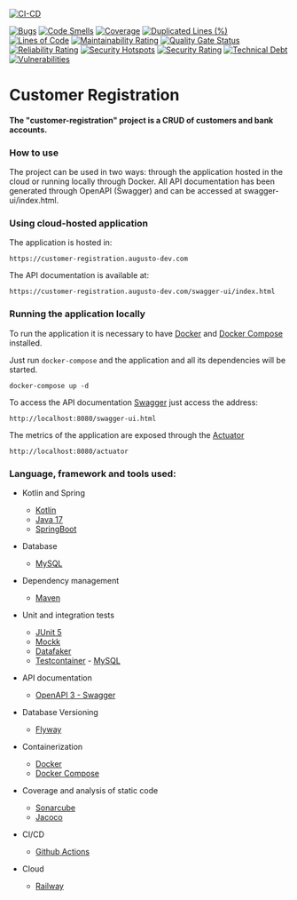 [![CI-CD](https://github.com/augustomarques/customer-registration/actions/workflows/cicd.yml/badge.svg)](https://github.com/augustomarques/customer-registration/actions/workflows/cicd.yml)

[![Bugs](https://sonarqube.augusto-dev.com/api/project_badges/measure?project=augustomarques_customer-registration_AYlvpLQWMuLZSEg205yu&metric=bugs&token=sqb_d627f6302542b0308ffbc513f86b12002b2d4f49)](https://sonarqube.augusto-dev.com/dashboard?id=augustomarques_customer-registration_AYlvpLQWMuLZSEg205yu)
[![Code Smells](https://sonarqube.augusto-dev.com/api/project_badges/measure?project=augustomarques_customer-registration_AYlvpLQWMuLZSEg205yu&metric=code_smells&token=sqb_d627f6302542b0308ffbc513f86b12002b2d4f49)](https://sonarqube.augusto-dev.com/dashboard?id=augustomarques_customer-registration_AYlvpLQWMuLZSEg205yu)
[![Coverage](https://sonarqube.augusto-dev.com/api/project_badges/measure?project=augustomarques_customer-registration_AYlvpLQWMuLZSEg205yu&metric=coverage&token=sqb_d627f6302542b0308ffbc513f86b12002b2d4f49)](https://sonarqube.augusto-dev.com/dashboard?id=augustomarques_customer-registration_AYlvpLQWMuLZSEg205yu)
[![Duplicated Lines (%)](https://sonarqube.augusto-dev.com/api/project_badges/measure?project=augustomarques_customer-registration_AYlvpLQWMuLZSEg205yu&metric=duplicated_lines_density&token=sqb_d627f6302542b0308ffbc513f86b12002b2d4f49)](https://sonarqube.augusto-dev.com/dashboard?id=augustomarques_customer-registration_AYlvpLQWMuLZSEg205yu)
[![Lines of Code](https://sonarqube.augusto-dev.com/api/project_badges/measure?project=augustomarques_customer-registration_AYlvpLQWMuLZSEg205yu&metric=ncloc&token=sqb_d627f6302542b0308ffbc513f86b12002b2d4f49)](https://sonarqube.augusto-dev.com/dashboard?id=augustomarques_customer-registration_AYlvpLQWMuLZSEg205yu)
[![Maintainability Rating](https://sonarqube.augusto-dev.com/api/project_badges/measure?project=augustomarques_customer-registration_AYlvpLQWMuLZSEg205yu&metric=sqale_rating&token=sqb_d627f6302542b0308ffbc513f86b12002b2d4f49)](https://sonarqube.augusto-dev.com/dashboard?id=augustomarques_customer-registration_AYlvpLQWMuLZSEg205yu)
[![Quality Gate Status](https://sonarqube.augusto-dev.com/api/project_badges/measure?project=augustomarques_customer-registration_AYlvpLQWMuLZSEg205yu&metric=alert_status&token=sqb_d627f6302542b0308ffbc513f86b12002b2d4f49)](https://sonarqube.augusto-dev.com/dashboard?id=augustomarques_customer-registration_AYlvpLQWMuLZSEg205yu)
[![Reliability Rating](https://sonarqube.augusto-dev.com/api/project_badges/measure?project=augustomarques_customer-registration_AYlvpLQWMuLZSEg205yu&metric=reliability_rating&token=sqb_d627f6302542b0308ffbc513f86b12002b2d4f49)](https://sonarqube.augusto-dev.com/dashboard?id=augustomarques_customer-registration_AYlvpLQWMuLZSEg205yu)
[![Security Hotspots](https://sonarqube.augusto-dev.com/api/project_badges/measure?project=augustomarques_customer-registration_AYlvpLQWMuLZSEg205yu&metric=security_hotspots&token=sqb_d627f6302542b0308ffbc513f86b12002b2d4f49)](https://sonarqube.augusto-dev.com/dashboard?id=augustomarques_customer-registration_AYlvpLQWMuLZSEg205yu)
[![Security Rating](https://sonarqube.augusto-dev.com/api/project_badges/measure?project=augustomarques_customer-registration_AYlvpLQWMuLZSEg205yu&metric=security_rating&token=sqb_d627f6302542b0308ffbc513f86b12002b2d4f49)](https://sonarqube.augusto-dev.com/dashboard?id=augustomarques_customer-registration_AYlvpLQWMuLZSEg205yu)
[![Technical Debt](https://sonarqube.augusto-dev.com/api/project_badges/measure?project=augustomarques_customer-registration_AYlvpLQWMuLZSEg205yu&metric=sqale_index&token=sqb_d627f6302542b0308ffbc513f86b12002b2d4f49)](https://sonarqube.augusto-dev.com/dashboard?id=augustomarques_customer-registration_AYlvpLQWMuLZSEg205yu)
[![Vulnerabilities](https://sonarqube.augusto-dev.com/api/project_badges/measure?project=augustomarques_customer-registration_AYlvpLQWMuLZSEg205yu&metric=vulnerabilities&token=sqb_d627f6302542b0308ffbc513f86b12002b2d4f49)](https://sonarqube.augusto-dev.com/dashboard?id=augustomarques_customer-registration_AYlvpLQWMuLZSEg205yu)

# Customer Registration

#### The "customer-registration" project is a CRUD of customers and bank accounts.

### How to use

The project can be used in two ways: through the application hosted in the cloud or running locally through Docker.
All API documentation has been generated through OpenAPI (Swagger) and can be accessed at swagger-ui/index.html.

### Using cloud-hosted application

The application is hosted in:

```
https://customer-registration.augusto-dev.com
```

The API documentation is available at:

```
https://customer-registration.augusto-dev.com/swagger-ui/index.html
```

### Running the application locally

To run the application it is necessary to have [Docker](https://docs.docker.com/desktop/install/linux-install/)
and [Docker Compose](https://docs.docker.com/compose/install/) installed.

Just run `docker-compose` and the application and all its dependencies will be started.

```
docker-compose up -d
```

To access the API documentation [Swagger](http://localhost:8080/swagger-ui.html) just access the address:

```
http://localhost:8080/swagger-ui.html
```

The metrics of the application are exposed through the [Actuator](http://localhost:8080/actuator)

```
http://localhost:8080/actuator
```

### Language, framework and tools used:

- Kotlin and Spring
    - [Kotlin](https://kotlinlang.org/)
    - [Java 17](https://www.oracle.com/java/technologies/javase/jdk17-archive-downloads.html)
    - [SpringBoot](https://spring.io/projects/spring-boot)

- Database
    - [MySQL](https://www.mysql.com/)

- Dependency management
    - [Maven](https://maven.apache.org/)

- Unit and integration tests
    - [JUnit 5](https://junit.org/junit5/docs/current/user-guide/)
    - [Mockk](https://mockk.io/)
    - [Datafaker](https://www.datafaker.net/documentation/getting-started/)
    - [Testcontainer](https://www.testcontainers.org/) - [MySQL](https://www.testcontainers.org/modules/databases/mysql/)

- API documentation
    - [OpenAPI 3 - Swagger](https://swagger.io/specification/)

- Database Versioning
    - [Flyway](https://flywaydb.org/)

- Containerization
    - [Docker](https://docs.docker.com/)
    - [Docker Compose](https://docs.docker.com/compose/)

- Coverage and analysis of static code
    - [Sonarcube](https://www.sonarsource.com/products/sonarqube/)
    - [Jacoco](https://www.jacoco.org/jacoco/)

- CI/CD
    - [Github Actions](https://docs.github.com/en/actions)

- Cloud
    - [Railway](https://railway.app/)

